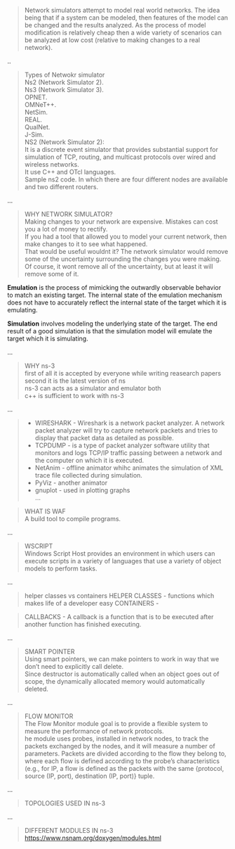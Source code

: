 > Network simulators attempt to model real world networks. The idea being that if a system can be modeled, then features of the model can be changed and the results analyzed. As the process of model modification is relatively cheap then a wide variety of scenarios can be analyzed at low cost (relative to making changes to a real network). 

  ..

>Types of Netwokr simulator  
Ns2 (Network Simulator 2).   
Ns3 (Network Simulator 3).  
OPNET.  
OMNeT++.  
NetSim.  
REAL.  
QualNet.  
J-Sim.  
 > NS2 (Network Simulator 2):  
It is a discrete event simulator that provides substantial support for simulation of TCP, routing, and multicast protocols over wired and wireless networks.  
It use C++ and OTcl languages.  
Sample ns2 code. In which there are four different nodes are available and two different routers.  

...

>WHY NETWORK SIMULATOR?  
Making changes to your network are expensive. Mistakes can cost you a lot of money to rectify.  
If you had a tool that allowed you to model your current network, then make changes to it to see what happened.  
 That would be useful wouldnt it? The network simulator would remove some of the uncertainty surrounding the changes you were making. Of course, it wont remove all of the uncertainty, but at least it will remove some of it.  


 **Emulation** is the process of mimicking the outwardly observable behavior to match an existing target. The internal state of the emulation mechanism does not have to accurately reflect the internal state of the target which it is emulating.  

**Simulation** involves modeling the underlying state of the target. The end result of a good simulation is that the simulation model will emulate the target which it is simulating.

...


 > WHY ns-3  
 first of all it is accepted by everyone while writing reasearch papers  
 second it is the latest version of ns  
 ns-3 can acts as a simulator and emulator both  
 c++ is sufficient to work with ns-3  

...



>* WIRESHARK  - Wireshark is a network packet analyzer. A network packet analyzer will try to capture network packets and tries to display that packet data as detailed as possible.  
>* TCPDUMP -  is a type of packet analyzer software utility that monitors and logs TCP/IP traffic passing between a network and the computer on which it is executed.
>* NetAnim  -  offline animator whihc animates the simulation of XML trace file collected during simulation.  
>* PyViz - another animator  
>* gnuplot - used in plotting graphs  
...


>WHAT IS WAF  
A build tool to compile programs.

...

> WSCRIPT  
Windows Script Host provides an environment in which users can execute scripts in a variety of languages that use a variety of object models to perform tasks.

...  

>helper classes vs containers
HELPER CLASSES - functions which makes life of a developer easy 
CONTAINERS -  


> CALLBACKS  -  A callback is a function that is to be executed after another function has finished executing.

...

>SMART POINTER  
Using smart pointers, we can make pointers to work in way that we don’t need to explicitly call delete.    
Since destructor is automatically called when an object goes out of scope, the dynamically allocated memory would automatically deleted.  

...

>FLOW MONITOR  
The Flow Monitor module goal is to provide a flexible system to measure the performance of network protocols.  
he module uses probes, installed in network nodes, to track the packets exchanged by the nodes, and it will measure a number of parameters. Packets are divided according to the flow they belong to, where each flow is defined according to the probe’s characteristics (e.g., for IP, a flow is defined as the packets with the same {protocol, source (IP, port), destination (IP, port)} tuple.  

...

>TOPOLOGIES USED IN ns-3

...
 
>DIFFERENT MODULES IN ns-3  
https://www.nsnam.org/doxygen/modules.html

>







